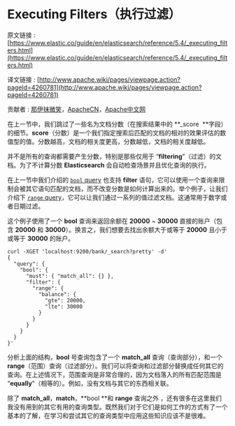 # Executing Filters（执行过滤）

原文链接 : [https://www.elastic.co/guide/en/elasticsearch/reference/5.4/_executing_filters.html](https://www.elastic.co/guide/en/elasticsearch/reference/5.4/_executing_filters.html)

译文链接 : [http://www.apache.wiki/pages/viewpage.action?pageId=4260781](http://www.apache.wiki/pages/viewpage.action?pageId=4260781)

贡献者 : [那伊抹微笑](/display/~wangyangting)，[ApacheCN](/display/~apachecn)，[Apache中文网](/display/~apachechina)

在上一节中，我们跳过了一些名为文档分数（在搜索结果中的 **_score  **字段）的细节。**score**（分数）是一个我们指定搜索后匹配的文档的相对的效果评估的数值型的值。分数越高，文档的相关度更高，分数越低，文档的相关度越低。

并不是所有的查询都需要产生分数，特别是那些仅用于 “**filtering**”（过滤）的文档。为了不计算分数 **Elasticsearch** 会自动检查场景并且优化查询的执行。

在上一节中我们介绍的 [`bool` query](https://www.elastic.co/guide/en/elasticsearch/reference/5.0/query-dsl-bool-query.html "Bool Query") 也支持 **filter** 语句，它可以使用一个查询来限制会被其它语句匹配的文档，而不改变分数是如何计算出来的。举个例子，让我们介绍下 [`range` query](https://www.elastic.co/guide/en/elasticsearch/reference/5.0/query-dsl-range-query.html "Range Query")，它可以让我们通过一系列的值过滤文档。这通常用于数字或者日期过滤。

这个例子使用了一个 **bool** 查询来返回余额在 **20000** ~ **30000** 直接的账户（包含 **20000** 和 **30000**）。换言之，我们想要去找出余额大于或等于 **20000** 且小于或等于 **30000** 的账户。

```
curl -XGET 'localhost:9200/bank/_search?pretty' -d'
{
  "query": {
    "bool": {
      "must": { "match_all": {} },
      "filter": {
        "range": {
          "balance": {
            "gte": 20000,
            "lte": 30000
          }
        }
      }
    }
  }
}'
```

分析上面的结构，**bool** 号查询包含了一个 **match_all** 查询（查询部分），和一个 **range**（范围）查询（过滤部分）。我们可以将查询和过滤部分替换成任何其它的查询。在上述情况下，范围查询是非常合理的，因为文档落入的所有匹配范围是 “**equally**”（相等的）。例如，没有文档与其它的东西相关联。

除了 **match_all**，**match**，**bool **和 **range** 查询之外 ，还有很多在这里我们我没有用到的其它有用的查询类型。既然我们对于它们是如何工作的方式有了一个基本的了解，在学习和尝试其它的查询类型中应用这些知识应该不是很难。
